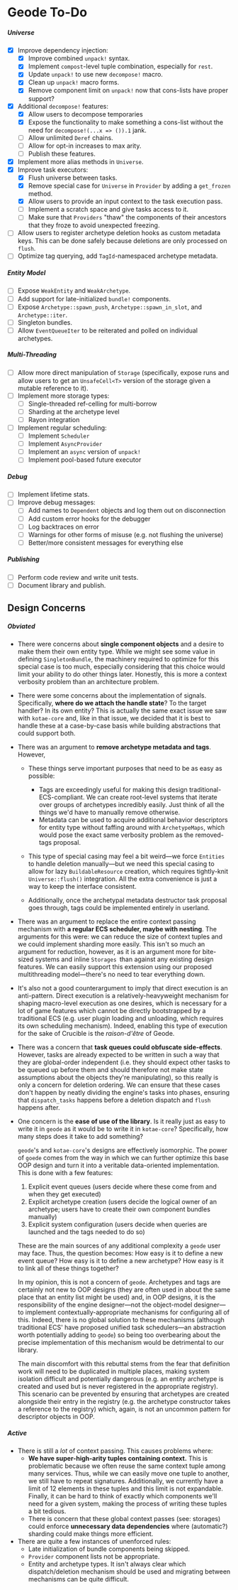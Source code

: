 # Geode To-Do

##### Universe

- [x] Improve dependency injection:
  - [x] Improve combined `unpack!` syntax.
  - [x] Implement `compost`-level tuple combination, especially for `rest`.
  - [x] Update `unpack!` to use new `decompose!` macro.
  - [x] Clean up `unpack!` macro forms.
  - [x] Remove component limit on `unpack!` now that cons-lists have proper support?
- [x] Additional `decompose!` features:
  - [x] Allow users to decompose temporaries
  - [x] Expose the functionality to make something a cons-list without the need for `decompose!(...x => ()).1` jank.
  - [ ] Allow unlimited `Deref` chains.
  - [ ] Allow for opt-in increases to max arity.
  - [ ] Publish these features.
- [x] Implement more alias methods in `Universe`.
- [x] Improve task executors:
  - [x] Flush universe between tasks.
  - [x] Remove special case for `Universe` in `Provider` by adding a `get_frozen` method.
  - [x] Allow users to provide an input context to the task execution pass.
  - [ ] Implement a scratch space and give tasks access to it.
  - [ ] Make sure that `Providers` "thaw" the components of their ancestors that they froze to avoid unexpected freezing.
- [ ] Allow users to register archetype deletion hooks as custom metadata keys. This can be done safely because deletions are only processed on `flush`.
- [ ] Optimize tag querying, add `TagId`-namespaced archetype metadata.

##### Entity Model

- [ ] Expose `WeakEntity` and `WeakArchetype`.
- [ ] Add support for late-initialized `bundle!` components.
- [ ] Expose `Archetype::spawn_push`, `Archetype::spawn_in_slot`, and `Archetype::iter`.
- [ ] Singleton bundles.
- [ ] Allow `EventQueueIter` to be reiterated and polled on individual archetypes.

##### Multi-Threading

- [ ] Allow more direct manipulation of `Storage` (specifically, expose runs and allow users to get an `UnsafeCell<T>` version of the storage given a mutable reference to it).
- [ ] Implement more storage types:
  - [ ] Single-threaded ref-celling for multi-borrow
  - [ ] Sharding at the archetype level
  - [ ] Rayon integration
- [ ] Implement regular scheduling:
  - [ ] Implement `Scheduler`
  - [ ] Implement `AsyncProvider`
  - [ ] Implement an `async` version of `unpack!`
  - [ ] Implement pool-based future executor

##### Debug

- [ ] Implement lifetime stats.
- [ ] Improve debug messages:
  - [ ] Add names to `Dependent` objects and log them out on disconnection
  - [ ] Add custom error hooks for the debugger
  - [ ] Log backtraces on error
  - [ ] Warnings for other forms of misuse (e.g. not flushing the universe)
  - [ ] Better/more consistent messages for everything else

##### Publishing

- [ ] Perform code review and write unit tests.
- [ ] Document library and publish.

## Design Concerns

##### Obviated

- There were concerns about **single component objects** and a desire to make them their own entity type. While we might see some value in defining `SingletonBundle`, the machinery required to optimize for this special case is too much, especially considering that this choice would limit your ability to do other things later. Honestly, this is more a context verbosity problem than an architecture problem.
- There were some concerns about the implementation of signals. Specifically, **where do we attach the handle state**? To the target handler? In its own entity? This is actually the same exact issue we saw with `kotae-core` and, like in that issue, we decided that it is best to handle these at a case-by-case basis while building abstractions that could support both.
- There was an argument to **remove archetype metadata and tags**. However,
  - These things serve important purposes that need to be as easy as possible:
    - Tags are exceedingly useful for making this design traditional-ECS-compliant. We can create root-level systems that iterate over groups of archetypes incredibly easily. Just think of all the things we'd have to manually remove otherwise.
    - Metadata can be used to acquire additional behavior descriptors for entity type without faffing around with `ArchetypeMaps`, which would pose the exact same verbosity problem as the removed-tags proposal.

  - This type of special casing may feel a bit weird—we force `Entities` to handle deletion manually—but we need this special casing to allow for lazy `BuildableResource` creation, which requires tightly-knit `Universe::flush()` integration. All the extra convenience is just a way to keep the interface consistent.
  - Additionally, once the archetypal metadata destructor task proposal goes through, tags could be implemented entirely in userland.
-  There was an argument to replace the entire context passing mechanism with **a regular ECS scheduler, maybe with nesting**. The arguments for this were: we can reduce the size of context tuples and we could implement sharding more easily. This isn't so much an argument for reduction, however, as it is an argument more for bite-sized systems and inline `Storages `than against any existing design features. We can easily support this extension using our proposed multithreading model—there's no need to tear everything down.
  - It's also not a good counterargument to imply that direct execution is an anti-pattern. Direct execution is a relatively-heavyweight mechanism for shaping macro-level execution as one desires, which is necessary for a lot of game features which cannot be directly bootstrapped by a traditional ECS (e.g. user plugin loading and unloading, which requires its own scheduling mechanism). Indeed, enabling this type of execution for the sake of Crucible is the *raison-d'être* of Geode.

- There was a concern that **task queues could obfuscate side-effects**. However, tasks are already expected to be written in such a way that they are global-order independent (i.e. they should expect other tasks to be queued up before them and should therefore not make state assumptions about the objects they're manipulating), so this really is only a concern for deletion ordering. We can ensure that these cases don't happen by neatly dividing the engine's tasks into phases, ensuring that `dispatch_tasks` happens before a deletion dispatch and `flush` happens after.

- One concern is the **ease of use of the library**. Is it really just as easy to write it in `geode` as it would be to write it in `kotae-core`? Specifically, how many steps does it take to add something?

  `geode`'s and `kotae-core`'s designs are effectively isomorphic. The power of `goede` comes from the way in which we can further optimize this base OOP design and turn it into a veritable data-oriented implementation. This is done with a few features:

  1. Explicit event queues (users decide where these come from and when they get executed)
  2. Explicit archetype creation (users decide the logical owner of an archetype; users have to create their own component bundles manually)
  3. Explicit system configuration (users decide when queries are launched and the tags needed to do so)

  These are the main sources of any additional complexity a `geode` user may face. Thus, the question becomes: How easy is it to define a new event queue? How easy is it to define a new archetype? How easy is it to link all of these things together?

  In my opinion, this is not a concern of `geode`. Archetypes and tags are certainly not new to OOP designs (they are often used in about the same place that an entity list might be used) and, in OOP designs, it is the responsibility of the engine designer—not the object-model designer—to implement contextually-appropriate mechanisms for configuring all of this. Indeed, there is no global solution to these mechanisms (although traditional ECS' have proposed unified task schedulers—an abstraction worth potentially adding to `geode`) so being too overbearing about the precise implementation of this mechanism would be detrimental to our library.

  The main discomfort with this rebuttal stems from the fear that definition work will need to be duplicated in multiple places, making system isolation difficult and potentially dangerous (e.g. an entity archetype is created and used but is never registered in the appropriate registry). This scenario can be prevented by ensuring that archetypes are created alongside their entry in the registry (e.g. the archetype constructor takes a reference to the registry) which, again, is not an uncommon pattern for descriptor objects in OOP.


##### Active

- There is still a *lot* of context passing. This causes problems where:
  - **We have super-high-arity tuples containing context.** This is problematic because we often reuse the same context tuple among many services. Thus, while we can easily move one tuple to another, we still have to repeat signatures. Additionally, we currently have a limit of 12 elements in these tuples and this limit is not expandable. Finally, it can be hard to think of exactly which components we'll need for a given system, making the process of writing these tuples a bit tedious.
  - There is concern that these global context passes (see: storages) could enforce **unnecessary data dependencies** where (automatic?) sharding could make things more efficient.
- There are quite a few instances of unenforced rules:
  - Late initialization of bundle components being skipped.
  - `Provider` component lists not be appropriate.
  - Entity and archetype types. It isn't always clear which dispatch/deletion mechanism should be used and migrating between mechanisms can be quite difficult.

